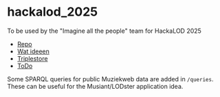 # hackalod_2025
To be used by the "Imagine all the people" team for HackaLOD 2025

- [Repo](./docs/repo.md)
- [Wat ideeen](./docs/ideeen.md)
- [Triplestore](./docs/triplestore.md)
- [ToDo](./docs/todo.md)

Some SPARQL queries for public Muziekweb data are added in `/queries`. These can be useful for the Musiant/LODster application idea.

